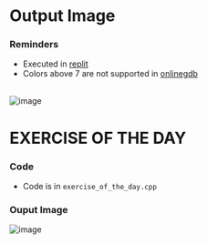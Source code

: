 # Output Image
### Reminders
- Executed in [replit](https://replit.com/~) <br>
- Colors above 7 are not supported in [onlinegdb](https://www.onlinegdb.com/online_c++_compiler)
<br><br>

![image](https://user-images.githubusercontent.com/79815768/119141761-3dc38e00-ba78-11eb-88cb-5458220fd8f5.png)

# EXERCISE OF THE DAY
### Code
- Code is in `exercise_of_the_day.cpp`

### Ouput Image
![image](https://user-images.githubusercontent.com/79815768/119772793-50174f00-bef2-11eb-9c6d-8d17ec9e13d2.png)
